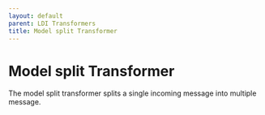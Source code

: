 ```yaml
---
layout: default
parent: LDI Transformers
title: Model split Transformer
---
```


# Model split Transformer

The model split transformer splits a single incoming message into multiple message. 
